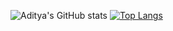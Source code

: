 
![Aditya's GitHub stats](https://github-readme-stats.vercel.app/api?username=AdityaSolanki189&show_icons=true&theme=dark)      [![Top Langs](https://github-readme-stats.vercel.app/api/top-langs/?username=AdityaSolanki189&hide=jupyter%20notebook&layout=compact&theme=dark)](https://github.com/AdityaSolanki189/github-readme-stats)
